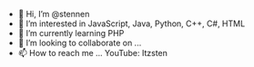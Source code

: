 - 👋 Hi, I’m @stennen
- 👀 I’m interested in JavaScript, Java, Python, C++, C#, HTML
- 🌱 I’m currently learning PHP
- 💞️ I’m looking to collaborate on ...
- 📫 How to reach me ... YouTube: Itzsten

<!---
stennen/stennen is a ✨ special ✨ repository because its `README.md` (this file) appears on your GitHub profile.
You can click the Preview link to take a look at your changes.
--->
